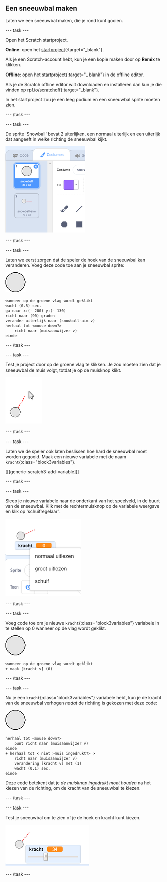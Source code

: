 ## Een sneeuwbal maken

Laten we een sneeuwbal maken, die je rond kunt gooien.

--- task ---

Open het Scratch startproject.

**Online**: open het [startproject](http://rpf.io/snowball-fight-on){:target="_blank"}.

Als je een Scratch-account hebt, kun je een kopie maken door op **Remix** te klikken.

**Offline**: open het [startproject](http://rpf.io/p/en/snowball-fight-go){:target="_ blank"} in de offline editor.

Als je de Scratch offline editor wilt downloaden en installeren dan kun je die vinden op [rpf.io/scratchoff](http://rpf.io/scratchoff){:target="_blank"}.

In het startproject zou je een leeg podium en een sneeuwbal sprite moeten zien.

--- /task ---

--- task ---

De sprite 'Snowball' bevat 2 uiterlijken, een normaal uiterlijk en een uiterlijk dat aangeeft in welke richting de sneeuwbal kijkt.

![sneeuwbal uiterlijken](images/snow-costume.png)

--- /task ---

--- task ---

Laten we eerst zorgen dat de speler de hoek van de sneeuwbal kan veranderen. Voeg deze code toe aan je sneeuwbal sprite:

![sneeuwbal sprite](images/snowball-sprite.png)

```blocks3
wanneer op de groene vlag wordt geklikt
wacht (0.5) sec.
ga naar x:(- 200) y:(- 130)
richt naar (90) graden
verander uiterlijk naar (snowball-aim v)
herhaal tot <mouse down?>
    richt naar (muisaanwijzer v)
einde
```

--- /task ---

--- task ---

Test je project door op de groene vlag te klikken. Je zou moeten zien dat je sneeuwbal de muis volgt, totdat je op de muisknop klikt.

![snowball aim sprite gericht op muis](images/snow-mouse.png)

--- /task ---

--- task ---

Laten we de speler ook laten beslissen hoe hard de sneeuwbal moet worden gegooid. Maak een nieuwe variabele met de naam `kracht`{:class="block3variables"}.

[[[generic-scratch3-add-variable]]]

--- /task ---

--- task ---

Sleep je nieuwe variabele naar de onderkant van het speelveld, in de buurt van de sneeuwbal. Klik met de rechtermuisknop op de variabele weergave en klik op 'schuifregelaar'.

![variabele gewijzigd in schuifregelaar](images/snow-slider.png)

--- /task ---

--- task ---

Voeg code toe om je nieuwe `kracht`{:class="block3variables"} variabele in te stellen op 0 wanneer op de vlag wordt geklikt.

![sneeuwbal sprite](images/snowball-sprite.png)

```blocks3
wanneer op de groene vlag wordt geklikt
+ maak [kracht v] (0)
```

--- /task ---

--- task ---

Nu je een `kracht`{:class="block3variables"} variabele hebt, kun je de kracht van de sneeuwbal verhogen _nadat_ de richting is gekozen met deze code:

![sneeuwbal sprite](images/snowball-sprite.png)

```blocks3
herhaal tot <mouse down?>
    punt richt naar (muisaanwijzer v)
einde
+ herhaal tot < niet >muis ingedrukt?> >
    richt naar (muisaanwijzer v)
    verandering [kracht v] met (1)
    wacht (0.1) sec.
einde
```

Deze code betekent dat je _de muisknop ingedrukt moet houden_ na het kiezen van de richting, om de kracht van de sneeuwbal te kiezen.

--- /task ---

--- task ---

Test je sneeuwbal om te zien of je de hoek en kracht kunt kiezen.

![vermogensvariabele op 35 naast het doel van de sneeuwbal](images/snow-test.png)

--- /task ---
